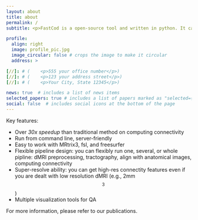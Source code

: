 ```yaml
---
layout: about
title: about
permalink: /
subtitle: <p>FastCod is a open-source tool and written in python. It can efficiently compute the connectivity feature between brain regions. If you use diffusion-weighted MRI and tractography in your research or clinical practice, this tool can possibly save you tons of time!</p>

profile:
  align: right
  image: profile_pic.jpg
  image_circular: false # crops the image to make it circular
  address: >

[//]: # (    <p>555 your office number</p>)
[//]: # (    <p>123 your address street</p>)
[//]: # (    <p>Your City, State 12345</p>)

news: true  # includes a list of news items
selected_papers: true # includes a list of papers marked as "selected={true}"
social: false  # includes social icons at the bottom of the page
---
```


Key features:
* Over *30x speedup* than traditional method on computing connectivity
* Run from command line, server-friendly
* Easy to work with MRtrix3, fsl, and freesurfer
* Flexible pipeline design: you can flexibly run one, several, or whole pipline: dMRI preprocessing, tractography, align with anatomical images, computing connectivity
* Super-resolve ability: you can get high-res connectity features even if you are dealt with low resolution dMRI (e.g., 2mm$$^3$$)
* Multiple visualization tools for QA

For more information, please refer to our publications. 


[//]: # (Write your biography here. Tell the world about yourself. Link to your favorite [subreddit]&#40;http://reddit.com&#41;. You can put a picture in, too. The code is already in, just name your picture `prof_pic.jpg` and put it in the `img/` folder.)

[//]: # (Put your address / P.O. box / other info right below your picture. You can also disable any these elements by editing `profile` property of the YAML header of your `_pages/about.md`. Edit `_bibliography/papers.bib` and Jekyll will render your [publications page]&#40;/al-folio/publications/&#41; automatically.)

[//]: # (Link to your social media connections, too. This theme is set up to use [Font Awesome icons]&#40;http://fortawesome.github.io/Font-Awesome/&#41; and [Academicons]&#40;https://jpswalsh.github.io/academicons/&#41;, like the ones below. Add your Facebook, Twitter, LinkedIn, Google Scholar, or just disable all of them.)




